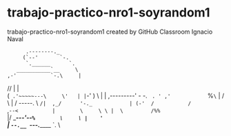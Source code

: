 # trabajo-practico-nro1-soyrandom1
trabajo-practico-nro1-soyrandom1 created by GitHub Classroom
Ignacio Naval







































































          .--------._
         (`--'       `-.
          `.______      `.
       ___________`__     \
    ,-'           `-.\     |
   //                \|    |\
  (`  .'~~~~~---\     \'   | |
   `-'           )     \   | |
      ,---------' - -.  `  . '
    ,'             `%`\`     |
   /                      \  |
  /     \-----.         \    `
 /|  ,_/      '-._            |
(-'  /           /            `   
,`--<           |        \     \
\ |  \         /%%             `\
 |/   \____---'--`%        \     \
 |    '           `               \
 |
  `--.__
        `---._______
                    `.
                      \
               

